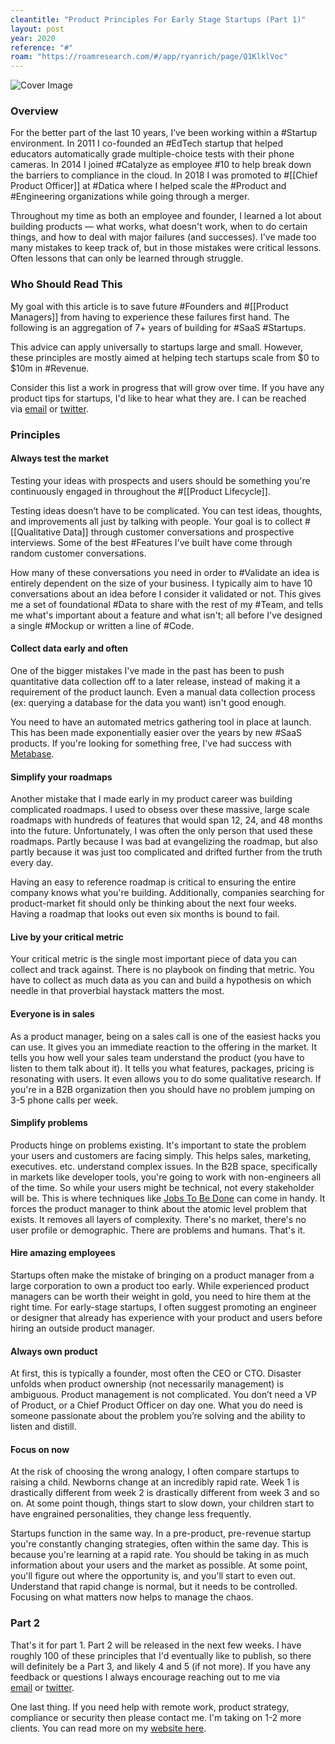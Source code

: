 ```yaml
---
cleantitle: "Product Principles For Early Stage Startups (Part 1)"
layout: post
year: 2020
reference: "#"
roam: "https://roamresearch.com/#/app/ryanrich/page/Q1KlklVoc"
---
```

![Cover Image](https://cdn.substack.com/image/fetch/w_1456,c_limit,f_auto,q_auto:good,fl_progressive:steep/https%3A%2F%2Fbucketeer-e05bbc84-baa3-437e-9518-adb32be77984.s3.amazonaws.com%2Fpublic%2Fimages%2F3e0aee3a-c4f2-4eb1-ac91-e78e381f320b_1000x400.png)

### Overview

For the better part of the last 10 years, I’ve been working within a #Startup environment. In 2011 I co-founded an #EdTech startup that helped educators automatically grade multiple-choice tests with their phone cameras. In 2014 I joined #Catalyze as employee #10 to help break down the barriers to compliance in the cloud. In 2018 I was promoted to #[[Chief Product Officer]] at #Datica where I helped scale the #Product and #Engineering organizations while going through a merger.

Throughout my time as both an employee and founder, I learned a lot about building products — what works, what doesn't work, when to do certain things, and how to deal with major failures (and successes). I've made too many mistakes to keep track of, but in those mistakes were critical lessons. Often lessons that can only be learned through struggle.

### Who Should Read This

My goal with this article is to save future #Founders and #[[Product Managers]] from having to experience these failures first hand. The following is an aggregation of 7+ years of building for #SaaS #Startups.
    
This advice can apply universally to startups large and small. However, these principles are mostly aimed at helping tech startups scale from $0 to $10m in #Revenue.

Consider this list a work in progress that will grow over time. If you have any product tips for startups, I'd like to hear what they are. I can be reached via [email](mailto:rrichrs@gmail.com) or [twitter](https://twitter.com/rrichrs).

### Principles

#### Always test the market

Testing your ideas with prospects and users should be something you're continuously engaged in throughout the #[[Product Lifecycle]].

Testing ideas doesn’t have to be complicated. You can test ideas, thoughts, and improvements all just by talking with people. Your goal is to collect #[[Qualitative Data]] through customer conversations and prospective interviews. Some of the best #Features I've built have come through random customer conversations.

How many of these conversations you need in order to #Validate an idea is entirely dependent on the size of your business. I typically aim to have 10 conversations about an idea before I consider it validated or not. This gives me a set of foundational #Data to share with the rest of my #Team, and tells me what's important about a feature and what isn't; all before I've designed a single #Mockup or written a line of #Code.

#### Collect data early and often

One of the bigger mistakes I've made in the past has been to push quantitative data collection off to a later release, instead of making it a requirement of the product launch. Even a manual data collection process (ex: querying a database for the data you want) isn't good enough.

You need to have an automated metrics gathering tool in place at launch. This has been made exponentially easier over the years by new #SaaS products. If you're looking for something free, I've had success with [Metabase](https://www.metabase.com/).

#### Simplify your roadmaps

Another mistake that I made early in my product career was building complicated roadmaps. I used to obsess over these massive, large scale roadmaps with hundreds of features that would span 12, 24, and 48 months into the future. Unfortunately, I was often the only person that used these roadmaps. Partly because I was bad at evangelizing the roadmap, but also partly because it was just too complicated and drifted further from the truth every day.

Having an easy to reference roadmap is critical to ensuring the entire company knows what you're building. Additionally, companies searching for product-market fit should only be thinking about the next four weeks. Having a roadmap that looks out even six months is bound to fail.

#### Live by your critical metric

Your critical metric is the single most important piece of data you can collect and track against. There is no playbook on finding that metric. You have to collect as much data as you can and build a hypothesis on which needle in that proverbial haystack matters the most.

#### Everyone is in sales

As a product manager, being on a sales call is one of the easiest hacks you can use. It gives you an immediate reaction to the offering in the market. It tells you how well your sales team understand the product (you have to listen to them talk about it). It tells you what features, packages, pricing is resonating with users. It even allows you to do some qualitative research. If you're in a B2B organization then you should have no problem jumping on 3-5 phone calls per week.

#### Simplify problems

Products hinge on problems existing. It's important to state the problem your users and customers are facing simply. This helps sales, marketing, executives. etc. understand complex issues. In the B2B space, specifically in markets like developer tools, you're going to work with non-engineers all of the time. So while your users might be technical, not every stakeholder will be. This is where techniques like [Jobs To Be Done](https://hbr.org/2016/09/know-your-customers-jobs-to-be-done) can come in handy. It forces the product manager to think about the atomic level problem that exists. It removes all layers of complexity. There's no market, there's no user profile or demographic. There are problems and humans. That's it.

#### Hire amazing employees

Startups often make the mistake of bringing on a product manager from a large corporation to own a product too early. While experienced product managers can be worth their weight in gold, you need to hire them at the right time. For early-stage startups, I often suggest promoting an engineer or designer that already has experience with your product and users before hiring an outside product manager.

#### Always own product

At first, this is typically a founder, most often the CEO or CTO. Disaster unfolds when product ownership (not necessarily management) is ambiguous. Product management is not complicated. You don’t need a VP of Product, or a Chief Product Officer on day one. What you do need is someone passionate about the problem you’re solving and the ability to listen and distill.

#### Focus on now

At the risk of choosing the wrong analogy, I often compare startups to raising a child. Newborns change at an incredibly rapid rate. Week 1 is drastically different from week 2 is drastically different from week 3 and so on. At some point though, things start to slow down, your children start to have engrained personalities, they change less frequently.

Startups function in the same way. In a pre-product, pre-revenue startup you're constantly changing strategies, often within the same day. This is because you're learning at a rapid rate. You should be taking in as much information about your users and the market as possible. At some point, you'll figure out where the opportunity is, and you'll start to even out. Understand that rapid change is normal, but it needs to be controlled. Focusing on what matters now helps to manage the chaos.

### Part 2

That's it for part 1. Part 2 will be released in the next few weeks. I have roughly 100 of these principles that I'd eventually like to publish, so there will definitely be a Part 3, and likely 4 and 5 (if not more). If you have any feedback or questions I always encourage reaching out to me via [email](mailto:rrichrs@gmail.com) or [twitter](https://twitter.com/rrichrs).

One last thing. If you need help with remote work, product strategy, compliance or security then please contact me. I'm taking on 1-2 more clients. You can read more on my [website here](https://rrich.io).
